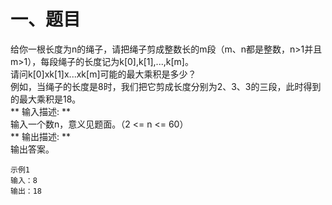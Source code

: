 # 一、题目
给你一根长度为n的绳子，请把绳子剪成整数长的m段（m、n都是整数，n>1并且m>1），每段绳子的长度记为k[0],k[1],...,k[m]。  
请问k[0]xk[1]x...xk[m]可能的最大乘积是多少？  
例如，当绳子的长度是8时，我们把它剪成长度分别为2、3、3的三段，此时得到的最大乘积是18。   
**  输入描述: **  
输入一个数n，意义见题面。（2 <= n <= 60）  
**  输出描述: **   
输出答案。  
```
示例1  
输入：8  
输出：18  
```
